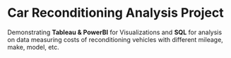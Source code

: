 # Car Reconditioning Analysis Project

Demonstrating **Tableau & PowerBI** for Visualizations and **SQL** for analysis on data measuring costs of reconditioning vehicles with different mileage, make, model, etc. 
